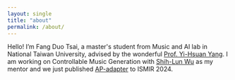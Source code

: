 ```yaml
---
layout: single
title: "about"
permalink: /about/
---
```

Hello! I’m Fang Duo Tsai, a master's student from Music and AI lab in National Taiwan University, advised by the wonderful [Prof. Yi-Hsuan Yang](https://www.ee.ntu.edu.tw/profile1.php?id=1090726). I am working on Controllable Music Generation with [Shih-Lun Wu](https://slseanwu.github.io/) as my mentor and we just published [AP-adapter](https://arxiv.org/abs/2407.16564) to ISMIR 2024.